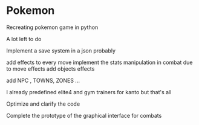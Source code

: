 # Pokemon
Recreating pokemon game in python

A lot left to do

Implement a save system in a json probably

add effects to every move
implement the stats manipulation in combat due to move effects
add objects effects

add NPC , TOWNS, ZONES ...

I already predefined elite4 and gym trainers for kanto but that's all


Optimize and clarify the code 


Complete the prototype of the graphical interface for combats
